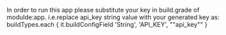 In order to run this app please substitute your key in build.grade of modulde:app. i.e.replace api_key string value with your generated key as:
buildTypes.each {
        it.buildConfigField 'String', 'API_KEY', "\"api_key\""
    }
